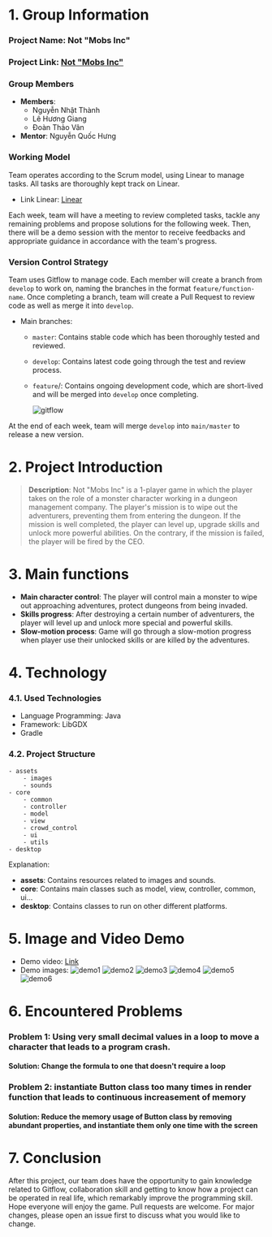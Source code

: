 # 1. Group Information 
### Project Name: Not "Mobs Inc"
### Project Link: [Not "Mobs Inc"](https://github.com/NgNhatThanh/ProGamejam_BTCK)
### Group Members
- **Members**:
  - Nguyễn Nhật Thành
  - Lê Hương Giang
  - Đoàn Thảo Vân
- **Mentor**: Nguyễn Quốc Hưng

### Working Model
Team operates according to the Scrum model, using Linear to manage tasks. All tasks are thoroughly kept track on Linear.
- Link Linear: [Linear](https://linear.app/pgjbdtproptit-part2/team/NHOM7/all)

Each week, team will have a meeting to review completed tasks, tackle any remaining problems and propose solutions for the following week.
Then, there will be a demo session with the mentor to receive feedbacks and appropriate guidance in accordance with the team's progress. 

### Version Control Strategy
Team uses Gitflow to manage code. Each member will create a branch from `develop` to work on, naming the branches in the format `feature/function-name`.
Once completing a branch, team will create a Pull Request to review code as well as merge it into `develop`.
- Main branches:
  - `master`: Contains stable code which has been thoroughly tested and reviewed.
  - `develop`: Contains latest code going through the test and review process.
  - `feature`/: Contains ongoing development code, which are short-lived and will be merged into `develop` once completing.

    ![gitflow](assets/readme/gitflow.png)

At the end of each week, team will merge `develop` into `main/master` to release a new version.

# 2. Project Introduction
   > **Description**: Not "Mobs Inc" is a 1-player game in which the player takes on the role of a monster character working in a dungeon management company.
   The player's mission is to wipe out the adventurers, preventing them from entering the dungeon.
   If the mission is well completed, the player can level up, upgrade skills and unlock more powerful abilities.
   On the contrary, if the mission is failed, the player will be fired by the CEO.

# 3. Main functions
   - **Main character control**: The player will control main a monster to wipe out approaching adventures, protect dungeons from being invaded.
   - **Skills progress**: After destroying a certain number of adventurers, the player will level up and unlock more special and powerful skills.
   - **Slow-motion process**: Game will go through a slow-motion progress when player use their unlocked skills or are killed by the adventures.
# 4. Technology
### 4.1. Used Technologies 
   - Language Programming: Java
   - Framework: LibGDX
   - Gradle
   
### 4.2. Project Structure
```
- assets
    - images
    - sounds
- core
    - common
    - controller
    - model
    - view
    - crowd_control
    - ui
    - utils
- desktop
```
  Explanation:
- **assets**: Contains resources related to images and sounds.
- **core**: Contains main classes such as model, view, controller, common, ui... 
- **desktop**: Contains classes to run on other different platforms.

# 5. Image and Video Demo
- Demo video: [Link](https://www.youtube.com/watch?v=tqEaoUc-8so)
- Demo images:
![demo1](assets/readme/demo1.png)
![demo2](assets/readme/demo2.png)
![demo3](assets/readme/demo3.png)
![demo4](assets/readme/demo4.png)
![demo5](assets/readme/demo5.png)
![demo6](assets/readme/demo6.png)

# 6. Encountered Problems
### Problem 1: Using very small decimal values in a loop to move a character that leads to a program crash.
#### Solution: Change the formula to one that doesn't require a loop

### Problem 2: instantiate Button class too many times in render function that leads to continuous increasement of memory
#### Solution: Reduce the memory usage of Button class by removing abundant properties, and instantiate them only one time with the screen
# 7. Conclusion
After this project, our team does have the opportunity to gain knowledge related to Gitflow, collaboration skill and getting to know how a project can be operated in real life, which remarkably improve the programming skill. Hope everyone will enjoy the game.
Pull requests are welcome. For major changes, please open an issue first to discuss what you would like to change.
